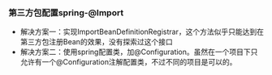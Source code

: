 ### 第三方包配置spring-@Import
* 解决方案一：实现ImportBeanDefinitionRegistrar，这个方法似乎只能达到在第三方包注册Bean的效果，没有探索过这个接口
* 解决方案二：使用spring配置类，加@Configuration。虽然在一个项目下只允许有一个@Configuration注解配置类，不过不同的项目是可以的。
